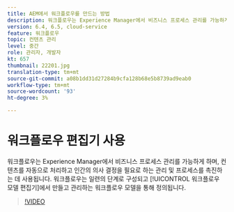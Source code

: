 ```yaml
---
title: AEM에서 워크플로우를 만드는 방법
description: 워크플로우는 Experience Manager에서 비즈니스 프로세스 관리를 가능하게 하며, 컨텐츠를 자동으로 처리하고 인간의 의사 결정을 필요로 하는 관리 및 프로세스를 촉진하는 데 사용됩니다.
version: 6.4, 6.5, cloud-service
feature: 워크플로우
topic: 컨텐츠 관리
level: 중간
role: 관리자, 개발자
kt: 657
thumbnail: 22201.jpg
translation-type: tm+mt
source-git-commit: a08b1dd31d27284b9cfa128b68e5b8739ad9eab0
workflow-type: tm+mt
source-wordcount: '93'
ht-degree: 3%

---
```



# 워크플로우 편집기 사용

워크플로우는 Experience Manager에서 비즈니스 프로세스 관리를 가능하게 하며, 컨텐츠를 자동으로 처리하고 인간의 의사 결정을 필요로 하는 관리 및 프로세스를 촉진하는 데 사용됩니다. 워크플로우는 일련의 단계로 구성되고 [!UICONTROL 워크플로우 모델 편집기]에서 만들고 관리하는 워크플로우 모델을 통해 정의됩니다.

>[!VIDEO](https://video.tv.adobe.com/v/22201/?quality=12&learn=on)
